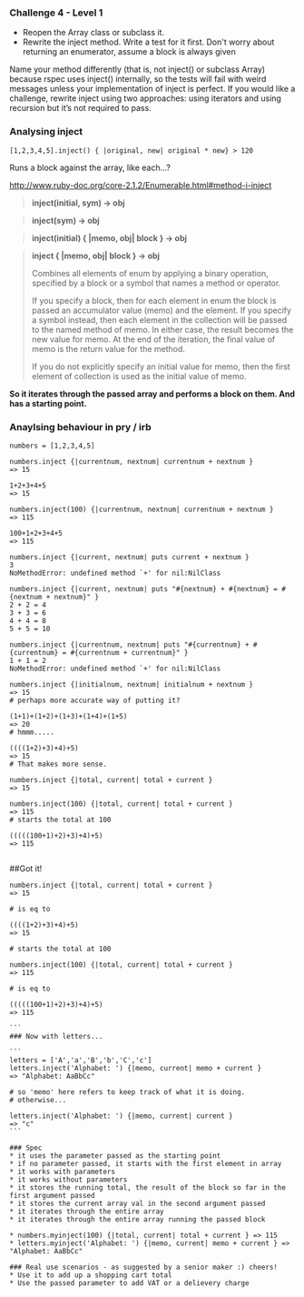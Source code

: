 ### Challenge 4 - Level 1
* Reopen the Array class or subclass it.
* Rewrite the inject method. Write a test for it first. Don't worry about returning an enumerator, assume a block is always given

Name your method differently (that is, not inject() or subclass Array) because rspec uses inject() internally, so the tests will fail with weird messages unless your implementation of inject is perfect.
If you would like a challenge, rewrite inject using two approaches: using iterators and using recursion but it’s not required to pass.


### Analysing inject
```
[1,2,3,4,5].inject() { |original, new| original * new} > 120
```
Runs a block against the array, like each...?

http://www.ruby-doc.org/core-2.1.2/Enumerable.html#method-i-inject

> **inject(initial, sym) → obj**

> **inject(sym) → obj**

> **inject(initial) { |memo, obj| block } → obj**

> **inject { |memo, obj| block } → obj**
>
> Combines all elements of enum by applying a binary operation, specified by a block or a symbol that names a method or operator.
>
> If you specify a block, then for each element in enum the block is passed an accumulator value (memo) and the element. If you specify a symbol instead, then each element in the collection will be passed to the named method of memo. In either case, the result becomes the new value for memo. At the end of the iteration, the final value of memo is the return value for the method.
>
> If you do not explicitly specify an initial value for memo, then the first element of collection is used as the initial value of memo.

**So it iterates through the passed array and performs a block on them. And has a starting point.**

### Anaylsing behaviour in pry / irb
```````
numbers = [1,2,3,4,5]

numbers.inject {|currentnum, nextnum| currentnum + nextnum }
=> 15

1+2+3+4+5
=> 15

numbers.inject(100) {|currentnum, nextnum| currentnum + nextnum }
=> 115

100+1+2+3+4+5
=> 115

numbers.inject {|current, nextnum| puts current + nextnum }
3
NoMethodError: undefined method `+' for nil:NilClass

numbers.inject {|current, nextnum| puts "#{nextnum} + #{nextnum} = #{nextnum + nextnum}" }
2 + 2 = 4
3 + 3 = 6
4 + 4 = 8
5 + 5 = 10

numbers.inject {|currentnum, nextnum| puts "#{currentnum} + #{currentnum} = #{currentnum + currentnum}" }
1 + 1 = 2
NoMethodError: undefined method `+' for nil:NilClass

numbers.inject {|initialnum, nextnum| initialnum + nextnum }
=> 15
# perhaps more accurate way of putting it?

(1+1)+(1+2)+(1+3)+(1+4)+(1+5)
=> 20
# hmmm.....

((((1+2)+3)+4)+5)
=> 15
# That makes more sense.

numbers.inject {|total, current| total + current }
=> 15

numbers.inject(100) {|total, current| total + current }
=> 115
# starts the total at 100

(((((100+1)+2)+3)+4)+5)
=> 115


```````

##Got it!
````
numbers.inject {|total, current| total + current }
=> 15

# is eq to

((((1+2)+3)+4)+5)
=> 15

# starts the total at 100

numbers.inject(100) {|total, current| total + current }
=> 115

# is eq to

(((((100+1)+2)+3)+4)+5)
=> 115

```
### Now with letters...

```
letters = ['A','a','B','b','C','c']
letters.inject('Alphabet: ') {|memo, current| memo + current }
=> "Alphabet: AaBbCc"

# so 'memo' here refers to keep track of what it is doing.
# otherwise...

letters.inject('Alphabet: ') {|memo, current| current }
=> "c"
```

### Spec
* it uses the parameter passed as the starting point
* if no parameter passed, it starts with the first element in array
* it works with parameters
* it works without parameters
* it stores the running total, the result of the block so far in the first argument passed
* it stores the current array val in the second argument passed
* it iterates through the entire array
* it iterates through the entire array running the passed block

* numbers.myinject(100) {|total, current| total + current } => 115
* letters.myinject('Alphabet: ') {|memo, current| memo + current } => "Alphabet: AaBbCc"

### Real use scenarios - as suggested by a senior maker :) cheers!
* Use it to add up a shopping cart total
* Use the passed parameter to add VAT or a delievery charge
